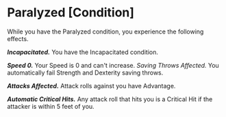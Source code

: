 # Paralyzed [Condition]

While you have the Paralyzed condition, you experience the following effects.

**_Incapacitated._** You have the Incapacitated condition.

**_Speed 0._** Your Speed is 0 and can't increase. *Saving Throws Affected.* You automatically fail Strength and Dexterity saving throws.

**_Attacks Affected._** Attack rolls against you have Advantage.

**_Automatic Critical Hits._** Any attack roll that hits you is a Critical Hit if the attacker is within 5 feet of you.